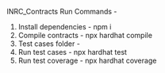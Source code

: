 
INRC_Contracts Run Commands - 

1. Install dependencies - npm i
2. Compile contracts - npx hardhat compile
3. Test cases folder - 
4. Run test cases - npx hardhat test
5. Run test coverage - npx hardhat coverage
